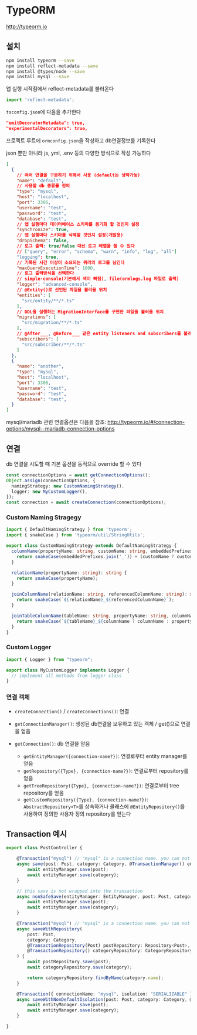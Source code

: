 # TypeORM

<http://typeorm.io>

## 설치

```sh
npm install typeorm --save
npm install reflect-metadata --save
npm install @types/node --save
npm install mysql --save
```

앱 실행 시작점에서 reflect-metadata를 불러온다

```ts
import 'reflect-metadata';
```

`tsconfig.json`에 다음을 추가한다

```json
"emitDecoratorMetadata": true,
"experimentalDecorators": true,
```

프로젝트 루트에 `ormconfig.json`을 작성하고 db연결정보를 기록한다

json 뿐만 아니라 js, yml, .env 등의 다양한 방식으로 작성 가능하다

```json
[
  {
    // 여러 연결을 구분하기 위해서 사용 (default는 생략가능)
    "name": "default",
    // 사용할 db 종류를 정의
    "type": "mysql",
    "host": "localhost",
    "port": 3306,
    "username": "test",
    "password": "test",
    "database": "test",
    // 앱 실행마다 데이터베이스 스키마를 동기화 할 것인지 설정
    "synchronize": true,
    // 앱 실행마다 스키마를 삭제할 것인지 설정(개발용)
    "dropSchema": false,
    // 로그 출력: true/false 대신 로그 레벨을 쓸 수 있다
    // ["query", "error", "schema", "warn", "info", "log", "all"]
    "logging": true,
    // 기록된 시간 이상이 소요되는 쿼리의 로그를 남긴다
    "maxQueryExecutionTime": 1000,
    // 로그 출력방식을 선택한다
    // simple-console(기본에서 색이 빠짐), file(ormlogs.log 파일로 출력)
    "logger": "advanced-console",
    // @Entity()로 선언된 파일을 불러올 위치
    "entities": [
      "src/entity/**/*.ts"
    ],
    // DDL을 실행하는 MigrationInterface를 구현한 파일을 불러올 위치
    "migrations": [
      "src/migration/**/*.ts"
    ],
    // @After___, @Before___ 같은 entity listeners and subscribers를 불러올 위치
    "subscribers": [
      "src/subscriber/**/*.ts"
    ]
  },
  {
    "name": "another",
    "type": "mysql",
    "host": "localhost",
    "port": 3306,
    "username": "test",
    "password": "test",
    "database": "test",
  }
]
```

mysql/mariadb 관련 연결옵션은 다음을 참조: <http://typeorm.io/#/connection-options/mysql--mariadb-connection-options>

## 연결

db 연결을 시도할 때 기본 옵션을 동적으로 override 할 수 있다

```ts
const connectionOptions = await getConnectionOptions();
Object.assign(connectionOptions, {
  namingStrategy: new CustomNamingStrategy(),
  logger: new MyCustomLogger(),
});
const connection = await createConnection(connectionOptions);
```

### Custom Naming Stragegy

```ts
import { DefaultNamingStrategy } from 'typeorm';
import { snakeCase } from 'typeorm/util/StringUtils';

export class CustomNamingStrategy extends DefaultNamingStrategy {
  columnName(propertyName: string, customName: string, embeddedPrefixes: string[]): string {
    return snakeCase(embeddedPrefixes.join('_')) + (customName ? customName : snakeCase(propertyName));
  }

  relationName(propertyName: string): string {
    return snakeCase(propertyName);
  }

  joinColumnName(relationName: string, referencedColumnName: string): string {
    return snakeCase(`${relationName}_${referencedColumnName}`);
  }

  joinTableColumnName(tableName: string, propertyName: string, columnName?: string): string {
    return snakeCase(`${tableName}_${columnName ? columnName : propertyName}`);
  }
}
```

### Custom Logger

```ts
import { Logger } from "typeorm";

export class MyCustomLogger implements Logger {
  // implement all methods from logger class
}
```

### 연결 객체

- `createConnection()` / `createConnections()`: 연결

- `getConnectionManager()`: 생성된 db연결을 보유하고 있는 객체 / get()으로 연결을 얻음

- `getConnection()`: db 연결을 얻음
  - `getEntityManager({connection-name?})`: 연결로부터 entity manager를 얻음
  - `getRepository({Type}, {connection-name?})`: 연결로부터 repository를 얻음
  - `getTreeRepository({Type}, {connection-name?})`: 연결로부터 tree repository를 얻음
  - `getCustomRepository({Type}, {connection-name?})`: `AbstractRepository<T>`를 상속하거나 클래스에 `@EntityRepository()`를 사용하여 정의한 사용자 정의 repository를 얻는다

## Transaction 예시

```ts
export class PostController {

    @Transaction("mysql") // "mysql" is a connection name. you can not pass it if you are using default connection.
    async save(post: Post, category: Category, @TransactionManager() entityManager: EntityManager) {
        await entityManager.save(post);
        await entityManager.save(category);
    }

    // this save is not wrapped into the transaction
    async nonSafeSave(entityManager: EntityManager, post: Post, category: Category) {
        await entityManager.save(post);
        await entityManager.save(category);
    }

    @Transaction("mysql") // "mysql" is a connection name. you can not pass it if you are using default connection.
    async saveWithRepository(
        post: Post,
        category: Category,
        @TransactionRepository(Post) postRepository: Repository<Post>,
        @TransactionRepository() categoryRepository: CategoryRepository,
    ) {
        await postRepository.save(post);
        await categoryRepository.save(category);

        return categoryRepository.findByName(category.name);
    }

    @Transaction({ connectionName: "mysql", isolation: "SERIALIZABLE" }) // "mysql" is a connection name. you can not pass it if you are using default connection.
    async saveWithNonDefaultIsolation(post: Post, category: Category, @TransactionManager() entityManager: EntityManager) {
        await entityManager.save(post);
        await entityManager.save(category);
    }

}
```
